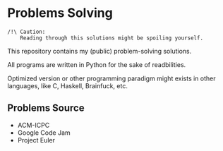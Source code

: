 Problems Solving
================

    /!\ Caution:
        Reading through this solutions might be spoiling yourself.

This repository contains my (public) problem-solving solutions.

All programs are written in Python for the sake of readbilities.

Optimized version or other programming paradigm might exists in other languages, like C, Haskell, Brainfuck, etc.

Problems Source
---------------

- ACM-ICPC
- Google Code Jam
- Project Euler

